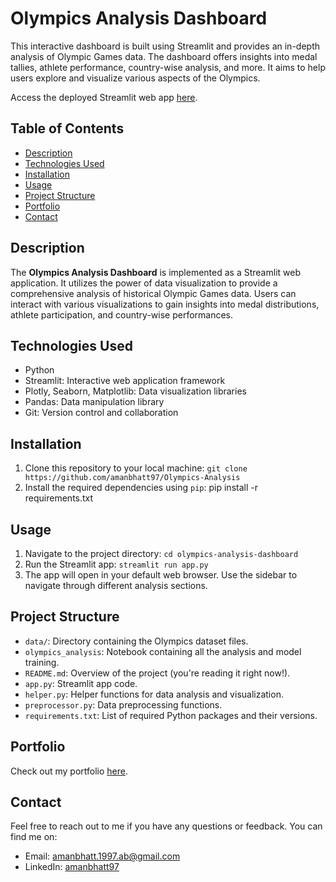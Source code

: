 # Olympics Analysis Dashboard
This interactive dashboard is built using Streamlit and provides an in-depth analysis of Olympic Games data. The dashboard offers insights into medal tallies, athlete performance, country-wise analysis, and more. It aims to help users explore and visualize various aspects of the Olympics.

Access the deployed Streamlit web app [here](https://olympics-analysis.streamlit.app/).

## Table of Contents

- [Description](#description)
- [Technologies Used](#technologies-used)
- [Installation](#installation)
- [Usage](#usage)
- [Project Structure](#project-structure)
- [Portfolio](#portfolio)
- [Contact](#contact)

## Description

The **Olympics Analysis Dashboard** is implemented as a Streamlit web application. It utilizes the power of data visualization to provide a comprehensive analysis of historical Olympic Games data. Users can interact with various visualizations to gain insights into medal distributions, athlete participation, and country-wise performances.

## Technologies Used

- Python
- Streamlit: Interactive web application framework
- Plotly, Seaborn, Matplotlib: Data visualization libraries
- Pandas: Data manipulation library
- Git: Version control and collaboration

## Installation

1. Clone this repository to your local machine: `git clone https://github.com/amanbhatt97/Olympics-Analysis`
2. Install the required dependencies using `pip`: pip install -r requirements.txt

 ## Usage

1. Navigate to the project directory: `cd olympics-analysis-dashboard`
2. Run the Streamlit app: `streamlit run app.py`
3. The app will open in your default web browser. Use the sidebar to navigate through different analysis sections.

## Project Structure

- `data/`: Directory containing the Olympics dataset files.
- `olympics_analysis`: Notebook containing all the analysis and model training.
- `README.md`: Overview of the project (you're reading it right now!).
- `app.py`: Streamlit app code.
- `helper.py`: Helper functions for data analysis and visualization.
- `preprocessor.py`: Data preprocessing functions.
- `requirements.txt`: List of required Python packages and their versions.

## Portfolio

Check out my portfolio [here](https://amanbhatt97.github.io/portfolio/).

## Contact

Feel free to reach out to me if you have any questions or feedback. You can find me on:

- Email: amanbhatt.1997.ab@gmail.com
- LinkedIn: [amanbhatt97](https://www.linkedin.com/in/amanbhatt1997/)
